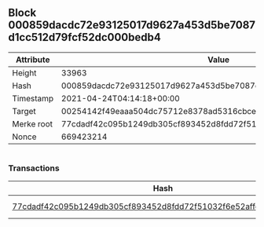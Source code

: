 ## Block 000859dacdc72e93125017d9627a453d5be7087d1cc512d79fcf52dc000bedb4

Attribute | Value
--- | ---
Height | 33963
Hash | 000859dacdc72e93125017d9627a453d5be7087d1cc512d79fcf52dc000bedb4
Timestamp | 2021-04-24T04:14:18+00:00
Target | 00254142f49eaaa504dc75712e8378ad5316cbcead634704b3734b6271167cc4
Merke root | 77cdadf42c095b1249db305cf893452d8fdd72f51032f6e52affe8862b7a0b8a
Nonce | 669423214

```

```

### Transactions

Hash | Amount
--- | ---
[77cdadf42c095b1249db305cf893452d8fdd72f51032f6e52affe8862b7a0b8a](77cdadf42c095b1249db305cf893452d8fdd72f51032f6e52affe8862b7a0b8a.md) | 10.00000000 SKEPTI 
